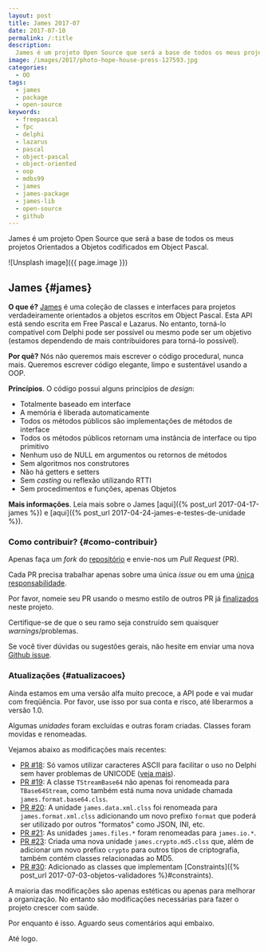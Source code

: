 ```yaml
---
layout: post
title: James 2017-07
date: 2017-07-10
permalink: /:title
description:
  James é um projeto Open Source que será a base de todos os meus projetos Orientados a Objetos codificados em Object Pascal.
image: /images/2017/photo-hope-house-press-127593.jpg
categories:
  - OO
tags:
  - james
  - package
  - open-source
keywords:
  - freepascal
  - fpc
  - delphi
  - lazarus
  - pascal
  - object-pascal
  - object-oriented
  - oop
  - mdbs99
  - james
  - james-package
  - james-lib
  - open-source
  - github
---
```


James é um projeto Open Source que será a base de todos os meus projetos Orientados a Objetos codificados em Object Pascal.

<!--more-->

![Unsplash image]({{ page.image }})

## James {#james}

**O que é?** [James](https://github.com/mdbs99/james) é uma coleção de classes e interfaces para projetos verdadeiramente orientados a objetos escritos em Object Pascal. Esta API está sendo escrita em Free Pascal e Lazarus. No entanto, torná-lo compatível com Delphi pode ser possível ou mesmo pode ser um objetivo (estamos dependendo de mais contribuidores para torná-lo possível).

**Por quê?** Nós não queremos mais escrever o código procedural, nunca mais. Queremos escrever código elegante, limpo e sustentável usando a OOP.

**Princípios**. O código possui alguns princípios de *design*:

* Totalmente baseado em interface
* A memória é liberada automaticamente
* Todos os métodos públicos são implementações de métodos de interface
* Todos os métodos públicos retornam uma instância de interface ou tipo primitivo
* Nenhum uso de NULL em argumentos ou retornos de métodos
* Sem algoritmos nos construtores
* Não há getters e setters
* Sem *casting* ou reflexão utilizando RTTI
* Sem procedimentos e funções, apenas Objetos

**Mais informações**. Leia mais sobre o James [aqui]({% post_url 2017-04-17-james %}) e [aqui]({% post_url 2017-04-24-james-e-testes-de-unidade %}). 

### Como contribuir? {#como-contribuir}

Apenas faça um *fork* do [repositório](https://github.com/mdbs99/james#fork-destination-box) e envie-nos um *Pull Request* (PR).

Cada PR precisa trabalhar apenas sobre uma única *issue* ou em uma [única responsabilidade](https://en.wikipedia.org/wiki/Single_responsibility_principle).

Por favor, nomeie seu PR usando o mesmo estilo de outros PR já [finalizados](https://github.com/mdbs99/james/pulls?q=is%3Apr+is%3Aclosed) neste projeto.

Certifique-se de que o seu ramo seja construído sem quaisquer *warnings*/problemas.

Se você tiver dúvidas ou sugestões gerais, não hesite em enviar uma nova [Github issue](https://github.com/mdbs99/james/issues/new).

### Atualizações {#atualizacoes}

Ainda estamos em uma versão alfa muito precoce, a API pode e vai mudar com freqüência. Por favor, use isso por sua conta e risco, até liberarmos a versão 1.0.

Algumas *unidades* foram excluídas e outras foram criadas. Classes foram movidas e renomeadas.

Vejamos abaixo as modificações mais recentes:

* [PR #18](https://github.com/mdbs99/james/pull/18): Só vamos utilizar caracteres ASCII para facilitar o uso no Delphi sem haver problemas de UNICODE ([veja mais](https://www.mail-archive.com/lazarus@lists.lazarus-ide.org/msg02754.html)).
* [PR #19](https://github.com/mdbs99/james/pull/19): A classe `TStreamBase64` não apenas foi renomeada para `TBase64Stream`, como também está numa nova unidade chamada `james.format.base64.clss`.
* [PR #20](https://github.com/mdbs99/james/pull/20): A unidade `james.data.xml.clss` foi renomeada para `james.format.xml.clss` adicionando um novo prefixo `format` que poderá ser utilizado por outros "formatos" como JSON, INI, etc.
* [PR #21](https://github.com/mdbs99/james/pull/21): As unidades `james.files.*` foram renomeadas para `james.io.*`.
* [PR #23](https://github.com/mdbs99/james/pull/23): Criada uma nova unidade `james.crypto.md5.clss` que, além de adicionar um novo prefixo `crypto` para outros tipos de criptografia, também contém classes relacionadas ao MD5.
* [PR #30](https://github.com/mdbs99/james/pull/30): Adicionado as classes que implementam [Constraints]({% post_url 2017-07-03-objetos-validadores %}#constraints).

A maioria das modificações são apenas estéticas ou apenas para melhorar a organização. No entanto são modificações necessárias para fazer o projeto crescer com saúde.

Por enquanto é isso. Aguardo seus comentários aqui embaixo.

Até logo.

